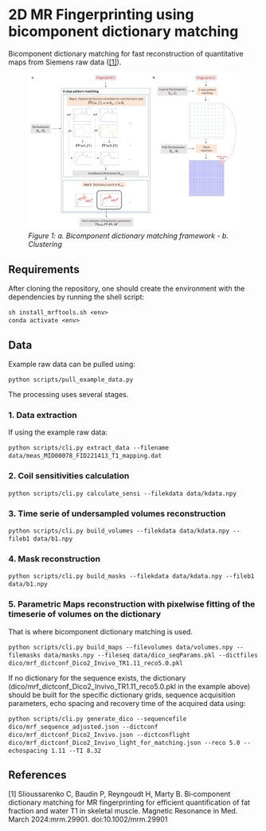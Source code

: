 # 2D MR Fingerprinting using bicomponent dictionary matching

Bicomponent dictionary matching for fast reconstruction of quantitative maps from Siemens raw data ([[1]](#1)).

<figure>
  <img
  src="docs/Bicomp_framework.jpg"
  alt="Bicomp framework">
  <figcaption><i>Figure 1: a. Bicomponent dictionary matching framework - b. Clustering </i></figcaption>
</figure>

## Requirements

After cloning the repository, one should create the environment with the dependencies by running the shell script:
```
sh install_mrftools.sh <env>
conda activate <env>
```

## Data

Example raw data can be pulled using:

```
python scripts/pull_example_data.py
```


The processing uses several stages.

### 1. Data extraction

If using the example raw data: 
```
python scripts/cli.py extract_data --filename data/meas_MID00078_FID221413_T1_mapping.dat
```


### 2. Coil sensitivities calculation

```
python scripts/cli.py calculate_sensi --filekdata data/kdata.npy
```

### 3. Time serie of undersampled volumes reconstruction

```
python scripts/cli.py build_volumes --filekdata data/kdata.npy --fileb1 data/b1.npy
```


### 4. Mask reconstruction

```
python scripts/cli.py build_masks --filekdata data/kdata.npy --fileb1 data/b1.npy
```

### 5. Parametric Maps reconstruction with pixelwise fitting of the timeserie of volumes on the dictionary

That is where bicomponent dictionary matching is used. 
```
python scripts/cli.py build_maps --filevolumes data/volumes.npy --filemasks data/masks.npy --fileseq data/dico_seqParams.pkl --dictfiles dico/mrf_dictconf_Dico2_Invivo_TR1.11_reco5.0.pkl
```

If no dictionary for the sequence exists, the dictionary (dico/mrf_dictconf_Dico2_Invivo_TR1.11_reco5.0.pkl in the example above) should be built for the specific dictionary grids, sequence acquisition parameters, echo spacing and recovery time of the acquired data using:

```
python scripts/cli.py generate_dico --sequencefile dico/mrf_sequence_adjusted.json --dictconf dico/mrf_dictconf_Dico2_Invivo.json --dictconflight dico/mrf_dictconf_Dico2_Invivo_light_for_matching.json --reco 5.0 --echospacing 1.11 --TI 8.32
```

## References
<a id="1">[1]</a> 
Slioussarenko C, Baudin P, Reyngoudt H, Marty B. Bi‐component dictionary matching for MR fingerprinting for efficient quantification of fat fraction and water T1 in skeletal muscle. Magnetic Resonance in Med. March 2024:mrm.29901. doi:10.1002/mrm.29901

